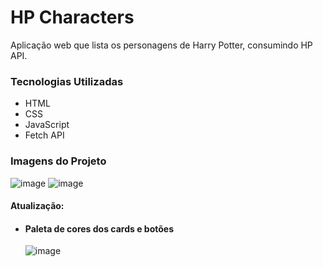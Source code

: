 # HP Characters
Aplicação web que lista os personagens de Harry Potter, consumindo HP API.

### Tecnologias Utilizadas
* HTML
* CSS
* JavaScript
* Fetch API

### Imagens do Projeto
![image](https://github.com/jeansilvatech/hp-characters/assets/23384348/e33bc61f-199c-4210-9f93-6f67d9baaa0f)
![image](https://github.com/jeansilvatech/hp-characters/assets/23384348/91001240-b45f-4d8a-b224-bf3d5e175452)

#### Atualização: 
* #### Paleta de cores dos cards e botões
  ![image](https://github.com/jeansilvatech/hp-characters/assets/23384348/3edcdd38-4621-42c4-a8d3-579de9ae4f9c)

